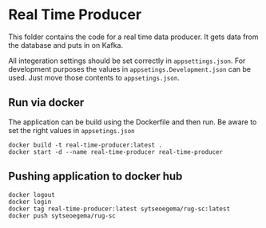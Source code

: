 # Real Time Producer
This folder contains the code for a real time data producer. It gets data from
the database and puts in on Kafka.


All integeration settings should be set correctly in `appsettings.json`. For
development purposes the values in `appsetings.Development.json` can be used.
Just move those contents to `appsetings.json`.

## Run via docker
The application can be build using the Dockerfile and then run. Be aware to set
the right values in `appsetings.json`
```
docker build -t real-time-producer:latest .
docker start -d --name real-time-producer real-time-producer
```


## Pushing application to docker hub
```
docker logout
docker login
docker tag real-time-producer:latest sytseoegema/rug-sc:latest
docker push sytseoegema/rug-sc
```

